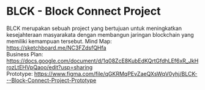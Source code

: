 # BLCK - Block Connect Project
BLCK merupakan sebuah project yang bertujuan untuk meningkatkan kesejahteraan masyarakata dengan membangun jaringan blockchain yang memiliki kemampuan tersebut.
Mind Map: https://sketchboard.me/NC3FZdsfQHfa </br>
Business Plan: https://docs.google.com/document/d/1q08ZcE8KubEdKQrtGfdhLEf6xR_JkHrozLtEHVpQaoo/edit?usp=sharing </br>
Prototype: https://www.figma.com/file/qGKRMqPEvZaeQXsWqV0yhj/BLCK---Block-Connect-Project-Prototype
